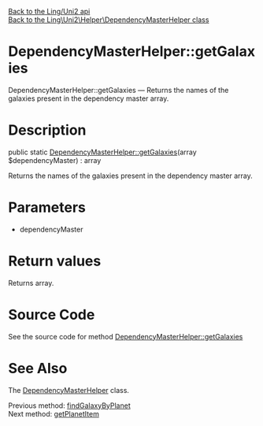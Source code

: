 [Back to the Ling/Uni2 api](https://github.com/lingtalfi/Uni2/blob/master/doc/api/Ling/Uni2.md)<br>
[Back to the Ling\Uni2\Helper\DependencyMasterHelper class](https://github.com/lingtalfi/Uni2/blob/master/doc/api/Ling/Uni2/Helper/DependencyMasterHelper.md)


DependencyMasterHelper::getGalaxies
================



DependencyMasterHelper::getGalaxies — Returns the names of the galaxies present in the dependency master array.




Description
================


public static [DependencyMasterHelper::getGalaxies](https://github.com/lingtalfi/Uni2/blob/master/doc/api/Ling/Uni2/Helper/DependencyMasterHelper/getGalaxies.md)(array $dependencyMaster) : array




Returns the names of the galaxies present in the dependency master array.




Parameters
================


- dependencyMaster

    


Return values
================

Returns array.








Source Code
===========
See the source code for method [DependencyMasterHelper::getGalaxies](https://github.com/lingtalfi/Uni2/blob/master/Helper/DependencyMasterHelper.php#L49-L53)


See Also
================

The [DependencyMasterHelper](https://github.com/lingtalfi/Uni2/blob/master/doc/api/Ling/Uni2/Helper/DependencyMasterHelper.md) class.

Previous method: [findGalaxyByPlanet](https://github.com/lingtalfi/Uni2/blob/master/doc/api/Ling/Uni2/Helper/DependencyMasterHelper/findGalaxyByPlanet.md)<br>Next method: [getPlanetItem](https://github.com/lingtalfi/Uni2/blob/master/doc/api/Ling/Uni2/Helper/DependencyMasterHelper/getPlanetItem.md)<br>


